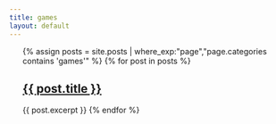 ```yaml
---
title: games
layout: default
---
```

<ul>
  {% assign posts = site.posts | where_exp:"page","page.categories contains 'games'" %}
  {% for post in posts %}
      <h2><a href="{{ post.url }}">{{ post.title }}</a></h2>
      {{ post.excerpt }}
  {% endfor %}
</ul>